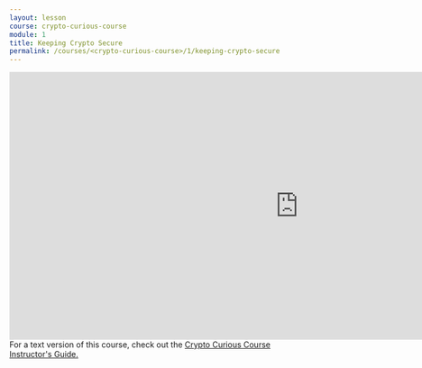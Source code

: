 ```yaml
---
layout: lesson
course: crypto-curious-course
module: 1
title: Keeping Crypto Secure
permalink: /courses/<crypto-curious-course>/1/keeping-crypto-secure
---
```


<iframe src="https://www.youtube.com/embed/L3nBa7aR3BA" width="1024" height="475" frameborder="0" allowfullscreen="allowfullscreen"></iframe>

<span class="openingParagraph">
For a text version of this course, check out the <a href="https://ccc.weteachblockchain.org/">Crypto Curious Course Instructor's Guide.</a>
</span>
